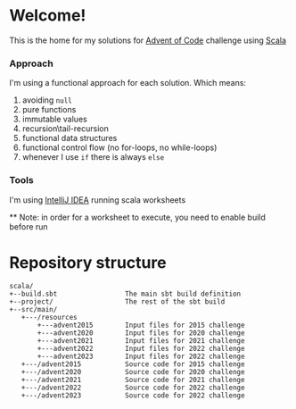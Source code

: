 # Welcome!

This is the home for my solutions for [Advent of Code](https://adventofcode.com) challenge
using [Scala](https://www.scala-lang.org)

### Approach

I'm using a functional approach for each solution. Which means:

1. avoiding `null`
1. pure functions
1. immutable values
1. recursion\tail-recursion
1. functional data structures
1. functional control flow (no for-loops, no while-loops)
1. whenever I use `if` there is always `else`

### Tools

I'm using [IntelliJ IDEA](https://www.jetbrains.com/idea/) running scala worksheets

** Note: in order for a worksheet to execute, you need to enable build before run

# Repository structure

```
scala/
+--build.sbt                 The main sbt build definition
+--project/                  The rest of the sbt build
+--src/main/                 
   +---/resources
       +---advent2015        Input files for 2015 challenge 
       +---advent2020        Input files for 2020 challenge
       +---advent2021        Input files for 2021 challenge
       +---advent2022        Input files for 2022 challenge
       +---advent2023        Input files for 2022 challenge
   +---/advent2015           Source code for 2015 challenge
   +---/advent2020           Source code for 2020 challenge    
   +---/advent2021           Source code for 2021 challenge    
   +---/advent2022           Source code for 2022 challenge    
   +---/advent2023           Source code for 2022 challenge    
```                    
